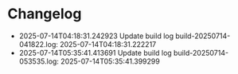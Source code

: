 # Changelog
- 2025-07-14T04:18:31.242923 Update build log build-20250714-041822.log: 2025-07-14T04:18:31.222217
- 2025-07-14T05:35:41.413691 Update build log build-20250714-053535.log: 2025-07-14T05:35:41.399299
